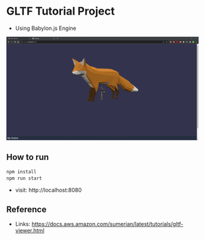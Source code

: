 # GLTF Tutorial Project
- Using Babylon.js Engine

![alt Fox](./screenshot.png)

## How to run
```bash
npm install
npm run start
```
- visit: http://localhost:8080

## Reference
- Links: https://docs.aws.amazon.com/sumerian/latest/tutorials/gltf-viewer.html
